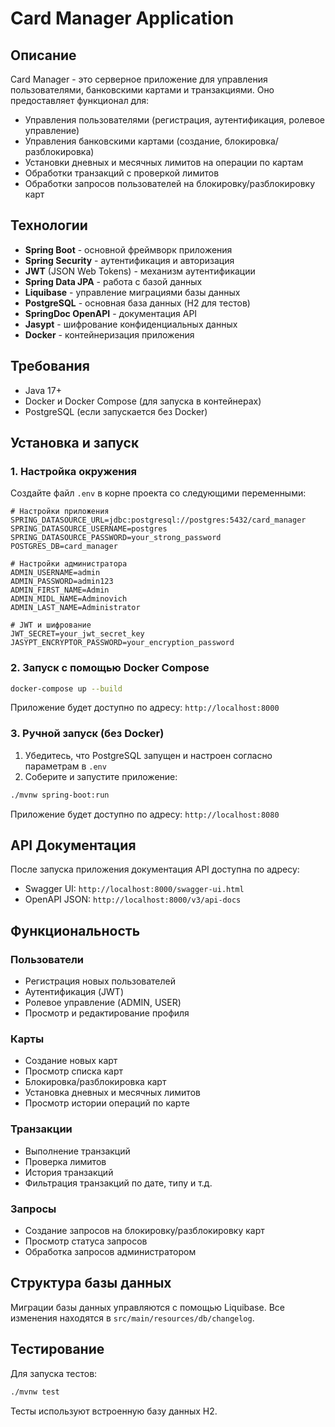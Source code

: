 # Card Manager Application

## Описание

Card Manager - это серверное приложение для управления пользователями, банковскими картами и транзакциями. Оно предоставляет функционал для:

- Управления пользователями (регистрация, аутентификация, ролевое управление)
- Управления банковскими картами (создание, блокировка/разблокировка)
- Установки дневных и месячных лимитов на операции по картам
- Обработки транзакций с проверкой лимитов
- Обработки запросов пользователей на блокировку/разблокировку карт

## Технологии

- **Spring Boot** - основной фреймворк приложения
- **Spring Security** - аутентификация и авторизация
- **JWT** (JSON Web Tokens) - механизм аутентификации
- **Spring Data JPA** - работа с базой данных
- **Liquibase** - управление миграциями базы данных
- **PostgreSQL** - основная база данных (H2 для тестов)
- **SpringDoc OpenAPI** - документация API
- **Jasypt** - шифрование конфиденциальных данных
- **Docker** - контейнеризация приложения

## Требования

- Java 17+
- Docker и Docker Compose (для запуска в контейнерах)
- PostgreSQL (если запускается без Docker)

## Установка и запуск

### 1. Настройка окружения

Создайте файл `.env` в корне проекта со следующими переменными:

```properties
# Настройки приложения
SPRING_DATASOURCE_URL=jdbc:postgresql://postgres:5432/card_manager
SPRING_DATASOURCE_USERNAME=postgres
SPRING_DATASOURCE_PASSWORD=your_strong_password
POSTGRES_DB=card_manager

# Настройки администратора
ADMIN_USERNAME=admin
ADMIN_PASSWORD=admin123
ADMIN_FIRST_NAME=Admin
ADMIN_MIDL_NAME=Adminovich
ADMIN_LAST_NAME=Administrator

# JWT и шифрование
JWT_SECRET=your_jwt_secret_key
JASYPT_ENCRYPTOR_PASSWORD=your_encryption_password
```

### 2. Запуск с помощью Docker Compose

```bash
docker-compose up --build
```

Приложение будет доступно по адресу: `http://localhost:8000`

### 3. Ручной запуск (без Docker)

1. Убедитесь, что PostgreSQL запущен и настроен согласно параметрам в `.env`
2. Соберите и запустите приложение:

```bash
./mvnw spring-boot:run
```

Приложение будет доступно по адресу: `http://localhost:8080`

## API Документация

После запуска приложения документация API доступна по адресу:

- Swagger UI: `http://localhost:8000/swagger-ui.html`
- OpenAPI JSON: `http://localhost:8000/v3/api-docs`

## Функциональность

### Пользователи

- Регистрация новых пользователей
- Аутентификация (JWT)
- Ролевое управление (ADMIN, USER)
- Просмотр и редактирование профиля

### Карты

- Создание новых карт
- Просмотр списка карт
- Блокировка/разблокировка карт
- Установка дневных и месячных лимитов
- Просмотр истории операций по карте

### Транзакции

- Выполнение транзакций
- Проверка лимитов
- История транзакций
- Фильтрация транзакций по дате, типу и т.д.

### Запросы

- Создание запросов на блокировку/разблокировку карт
- Просмотр статуса запросов
- Обработка запросов администратором

## Структура базы данных

Миграции базы данных управляются с помощью Liquibase. Все изменения находятся в `src/main/resources/db/changelog`.

## Тестирование

Для запуска тестов:

```bash
./mvnw test
```

Тесты используют встроенную базу данных H2.